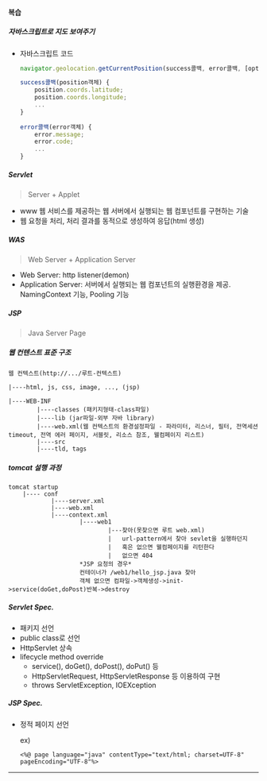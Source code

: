 #### 복습

##### 자바스크립트로 지도 보여주기

- 자바스크립트 코드

  ```javascript
  navigator.geolocation.getCurrentPosition(success콜백, error콜백, [options])
  
  success콜백(position객체) {
      position.coords.latitude;
      position.coords.longitude;
      ...
  }
      
  error콜백(error객체) {
      error.message;
      error.code;
      ...
  }
  ```



##### Servlet

> Server + Applet

- www 웹 서비스를 제공하는 웹 서버에서 실행되는 웹 컴포넌트를 구현하는 기술
- 웹 요청을 처리, 처리 결과를 동적으로 생성하여 응답(html 생성)



##### WAS

> Web Server + Application Server

- Web Server: http listener(demon)
- Application Server: 서버에서 실행되는 웹 컴포넌트의 실행환경을 제공. NamingContext 기능, Pooling 기능



##### JSP

> Java Server Page



##### 웹 컨텐스트 표준 구조

```
웹 컨텍스트(http://.../루트-컨텍스트)

|----html, js, css, image, ..., (jsp)

|----WEB-INF
		|----classes (패키지형태-class파일)
		|----lib (jar파일-외부 자바 library)
		|----web.xml(웹 컨텍스트의 환경설정파일 - 파라미터, 리스너, 필터, 전역세션 timeout, 전역 에러 페이지, 서블릿, 리소스 참조, 웰컴페이지 리스트)
		|----src
		|----tld, tags
```



##### tomcat 설행 과정

```
tomcat startup
	|---- conf
			|----server.xml
			|----web.xml
			|----context.xml
					|----web1
                    		|---찾아(못찾으면 루트 web.xml)
							|	url-pattern에서 찾아 sevlet을 실행하던지
							|	혹은 없으면 웰컴페이지를 리턴한다
							|	없으면 404
					*JSP 요청의 경우*
                    컨테이너가 /web1/hello_jsp.java 찾아
                    객체 없으면 컴파일->객체생성->init->service(doGet,doPost)반복->destroy
```



##### Servlet Spec.

- 패키지 선언
- public class로 선언
- HttpServlet 상속
- lifecycle method override
  - service(), doGet(), doPost(), doPut() 등
  - HttpServletRequest, HttpServletResponse 등 이용하여 구현
  - throws ServletException, IOEXception



##### JSP Spec.

- 정적 페이지 선언

  ex)

  ```<%@ page language="java" contentType="text/html; charset=UTF-8"  pageEncoding="UTF-8"%>```



---

